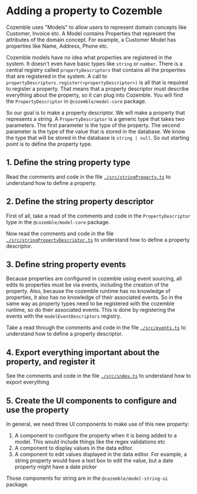 # Adding a property to Cozemble

Cozemble uses "Models" to allow users to represent domain concepts like Customer, Invoice etc.
A Model contains Properties that represent the attributes of the domain concept.
For example, a Customer Model has properties like Name, Address, Phone etc.

Cozemble models have no idea what properties are registered in the system. It doesn't even have basic types
like `string` or `number`.
There is a central registry called `propertyDescriptors` that contains all the properties that are registered in the
system.
A call to `propertyDescriptors.register(<propertyDescriptor>)` is all that is required to register a property. That
means that a property
descriptor must describe everything about the property, so it can plug into Cozemble. You will find
the `PropertyDescriptor` in `@cozemble/model-core` package.

So our goal is to make a property descriptor. We will make a property that represents a string. A `PropertyDescriptor`
is a generic type that takes two parameters.
The first parameter is the type of the property. The second parameter is the type of the value that is stored in the
database. We know the type that will be
stored in the database is `string | null`. So out starting point is to define the property type.

## 1. Define the string property type

Read the comments and code in the file [`./src/stringProperty.ts`](./src/stringProperty.ts) to understand how to define
a property.

## 2. Define the string property descriptor

First of all, take a read of the comments and code in the `PropertyDescriptor` type in the `@cozemble/model-core`
package.

Now read the comments and code in the file [`./src/stringPropertyDescriptor.ts`](./src/stringPropertyDescriptor.ts) to
understand how to define a property descriptor.

## 3. Define string property events

Because properties are configured in cozemble using event sourcing, all edits to properties must be via events,
including
the creation of the property. Also, because the cozemble runtime has no knowledge of properties, it also has no
knowledge of
their associated events. So in the same way as property types need to be registered with the cozemble runtime, so do
their
associated events. This is done by registering the events with the `modelEventDescriptors` registry.

Take a read through the comments and code in the file [`./src/events.ts`](./src/events.ts) to understand how to define a
property descriptor.

## 4. Export everything important about the property, and register it

See the comments and code in the file [`./src/index.ts`](./src/index.ts) to understand how to export everything

## 5. Create the UI components to configure and use the property

In general, we need three UI components to make use of this new property:

1. A component to configure the property when it is being added to a model. This would include things like the regex
   validations etc
2. A component to display values in the data editor.
3. A component to edit values displayed in the data editor. For example, a string property would have a text box to edit
   the value, but a date property might have a date picker

Those components for string are in the `@cozemble/model-string-ui` package.